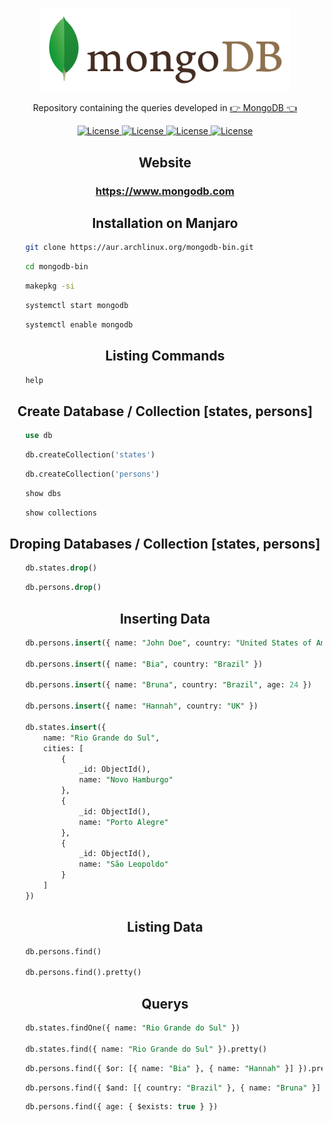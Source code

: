 <p align="center"><img src="Mongodb.png" width="400"></p>

<p align="center">Repository containing the queries developed in <a href="https://www.mongodb.com">👉 MongoDB 👈</a></p>

<p align="center">
    <a href="https://opensource.org/licenses/MIT">
        <img alt="License" src="https://img.shields.io/badge/License-MIT-yellow.svg">
    </a>
    <a href="#">
        <img alt="License" src="https://img.shields.io/github/languages/count/MagicalStrangeQuark/MongoDB">
    </a>
    <a href="#">
        <img alt="License" src="https://img.shields.io/github/last-commit/MagicalStrangeQuark/MongoDB">
    </a>
    <a href="#">
        <img alt="License" src="https://img.shields.io/github/followers/MagicalStrangeQuark?style=social">
    </a>
</p>

<h2 align="center">Website</h2>

<h3 align="center">
    <a href="https://www.mongodb.com">https://www.mongodb.com</a>
</h3>

<h2 align="center">Installation on Manjaro</h2>

```bash
    git clone https://aur.archlinux.org/mongodb-bin.git
```

```bash
    cd mongodb-bin
```

```bash
    makepkg -si
```

```bash
    systemctl start mongodb
```

```bash
    systemctl enable mongodb
```

<h2 align="center">Listing Commands</h2>

```sql
    help
```

<h2 align="center">Create Database / Collection [states, persons]</h2>

```sql
    use db
```

```sql
    db.createCollection('states')
```

```sql
    db.createCollection('persons')
```

```sql
    show dbs
```

```sql
    show collections
```

<h2 align="center">Droping Databases / Collection [states, persons]</h2>

```sql
    db.states.drop()
```

```sql
    db.persons.drop()
```

<h2 align="center">Inserting Data</h2>

```sql
    db.persons.insert({ name: "John Doe", country: "United States of America" })

    db.persons.insert({ name: "Bia", country: "Brazil" })

    db.persons.insert({ name: "Bruna", country: "Brazil", age: 24 })

    db.persons.insert({ name: "Hannah", country: "UK" })

    db.states.insert({
        name: "Rio Grande do Sul",
        cities: [
            {
                _id: ObjectId(),
                name: "Novo Hamburgo"
            },
            {
                _id: ObjectId(),
                name: "Porto Alegre"
            },
            {
                _id: ObjectId(),
                name: "São Leopoldo"
            }
        ]
    })
```

<h2 align="center">Listing Data</h2>

```sql
    db.persons.find()

    db.persons.find().pretty()
```

<h2 align="center">Querys</h2>

```sql
    db.states.findOne({ name: "Rio Grande do Sul" })

    db.states.find({ name: "Rio Grande do Sul" }).pretty()
```

```sql
    db.persons.find({ $or: [{ name: "Bia" }, { name: "Hannah" }] }).pretty()
```

```sql
    db.persons.find({ $and: [{ country: "Brazil" }, { name: "Bruna" }] }).pretty()
```

```sql
    db.persons.find({ age: { $exists: true } })
```